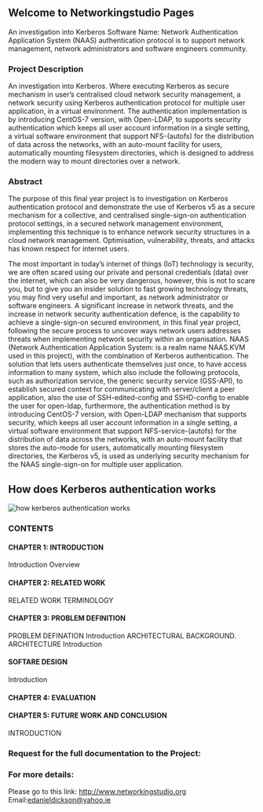 ## Welcome to Networkingstudio Pages
An investigation into Kerberos 
Software Name: Network Authentication Application System (NAAS) authentication protocol is to support network management, network administrators and software engineers community.

### Project Description
An investigation into Kerberos. Where executing Kerberos as secure mechanism in user’s centralised cloud network security management, a network security using Kerberos authentication protocol for multiple user application, in a virtual environment. The authentication implementation is by introducing CentOS-7 version, with Open-LDAP, to supports security authentication which keeps all user account information in a single setting, a virtual software environment that support NFS-(autofs) for the distribution of data across the networks, with an auto-mount facility for users, automatically mounting filesystem directories, which is designed to address the modern way to mount directories over a network.

### Abstract 

The purpose of this final year project is to investigation on Kerberos authentication protocol and demonstrate the use of Kerberos v5 as a secure mechanism for a collective, and centralised single-sign-on authentication protocol settings, in a secured network management environment, implementing this technique is to enhance network security structures in a cloud network management. Optimisation, vulnerability, threats, and attacks has known respect for internet users.  

The most important in today’s internet of things (IoT) technology is security, we are often scared using our private and personal credentials (data) over the internet, which can also be very dangerous, however, this is not to scare you, but to give you an insider solution to fast growing technology threats, you may find very useful and important, as network administrator or software engineers. 
A significant increase in network threats, and the increase in network security authentication defence, is the capability to achieve a single-sign-on secured environment, in this final year project, following the secure process to uncover ways network users addresses threats when implementing network security within an organisation. NAAS (Network Authentication Application System: is a realm name NAAS.KVM used in this project), with the combination of Kerberos authentication. The solution that lets users authenticate themselves just once, to have access information to many system, which also include the following protocols, such as authorization service, the generic security service (GSS-API), to establish secured context for communicating with server/client a peer application, also the use of SSH-edited-config and SSHD-config to enable the user for open-ldap, furthermore, the authentication method is by introducing CentOS-7 version, with Open-LDAP mechanism that supports security, which keeps all user account information in a single setting, a virtual software environment that support NFS-service-(autofs) for the distribution of data across the networks, with an auto-mount facility that stores the auto-mode for users, automatically mounting filesystem directories, the Kerberos v5, is used as underlying security mechanism for the NAAS single-sign-on for multiple user application.

## How does Kerberos authentication works
![how kerberos authentication works](https://user-images.githubusercontent.com/22172433/44359248-39c14680-a4af-11e8-89f3-97590c9049a8.PNG)

### CONTENTS
#### CHAPTER 1: INTRODUCTION
Introduction
Overview
#### CHAPTER 2: RELATED WORK
RELATED WORK
TERMINOLOGY
#### CHAPTER 3: PROBLEM DEFINITION
PROBLEM DEFINATION
Introduction
ARCHITECTURAL BACKGROUND.
ARCHITECTURE
Introduction
#### SOFTARE DESIGN
Introduction
#### CHAPTER 4: EVALUATION
#### CHAPTER 5: FUTURE WORK AND CONCLUSION
INTRODUCTION

### Request for the full documentation to the Project:
### For more details:
Please go to this link:
http://www.networkingstudio.org Email:edanieldickson@yahoo.ie
